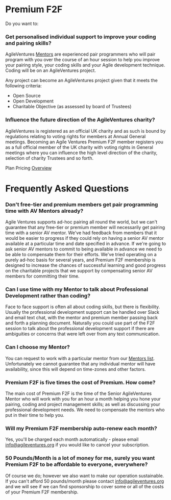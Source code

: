 # Premium F2F

Do you want to:

### Get personalised individual support to improve your coding and pairing skills?

AgileVentures [Mentors](http://www.agileventures.org/mentors) are experienced pair programmers who will pair program with you over the course of an hour session to help you improve your pairing style, your coding skills and your Agile development technique.  Coding will be on an AgileVentures project.

Any project can become an AgileVentures project given that it meets the following criteria:

- Open Source
- Open Development
- Charitable Objective (as assessed by board of Trustees)

### Influence the future direction of the AgileVentures charity?

AgileVentures is registered as an official UK charity and as such is bound by regulations relating to voting rights for members at Annual General meetings.  Becoming an Agile Ventures Premium F2F member registers you as a full official member of the UK charity with voting rights in General meetings where you can influence the high level direction of the charity, selection of charity Trustees and so forth.

Plan Pricing [Overview](http://www.agileventures.org/pricing)

# Frequently Asked Questions

### Don't free-tier and premium members get pair programming time with AV Mentors already?

Agile Ventures supports ad-hoc pairing all round the world, but we can't guarantee that any free-tier or premium member will necessarily get pairing time with a senior AV mentor.  We've had feedback from members that it would be easier to progress if they could rely on having a senior AV mentor available at a particular time and date specified in advance.  If we're going to ask senior AV mentors to commit to being available in advance we need to be able to compensate them for their efforts.   We've tried operating on a purely ad-hoc basis for several years, and Premium F2F membership is designed to increase the chances of successful learning and good progress on the charitable projects that we support by compensating senior AV members for committing their time.

### Can I use time with my Mentor to talk about Professional Development rather than coding?

Face to face support is often all about coding skills, but there is flexibility.  Usually the professional development support can be handled over Slack and email text chat, with the mentor and premium member passing back and forth a planning document.  Naturally you could use part of the F2F session to talk about the professional development support if there are ambiguities or concerns that were left over from any text communication.

### Can I choose my Mentor?

You can request to work with a particular mentor from our [Mentors list](http://www.agileventures.org/mentors). Unfortunately we cannot guarantee that any individual mentor will have availability, since this will depend on time-zones and other factors.

### Premium F2F is five times the cost of Premium.  How come?

The main cost of Premium F2F is the time of the Senior AgileVentures Mentor who will work with you for an hour a month helping you hone your pairing, coding and project management skills; as well as discussing your professional development needs.  We need to compensate the mentors who put in their time to help you.

### Will my Premium F2F membership auto-renew each month?

Yes, you'll be charged each month automatically - please email info@agileventures.org if you would like to cancel your subscription.

### 50 Pounds/Month is a lot of money for me, surely you want Premium F2F to be affordable to everyone, everywhere?

Of course we do; however we also want to make our operation sustainable.  If you can't afford 50 pounds/month please contact info@agileventures.org and we will see if we can find sponsorship to cover some or all of the costs of your Premium F2F membership.